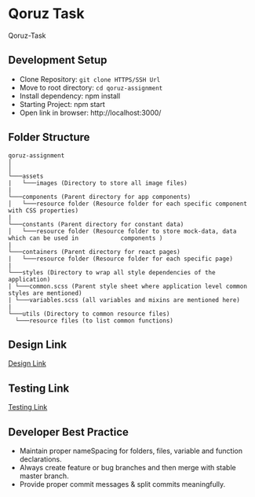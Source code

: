 # Qoruz Task

Qoruz-Task

## Development Setup

- Clone Repository: `git clone HTTPS/SSH Url`
- Move to root directory: `cd qoruz-assignment`
- Install dependency: npm install
- Starting Project: npm start
- Open link in browser: http://localhost:3000/

## Folder Structure

    qoruz-assignment
    │
    │
    └───assets
    |   └───images (Directory to store all image files)
    |
    └───components (Parent directory for app components)
    │   └───resource folder (Resource folder for each specific component with CSS properties)
    |
    └───constants (Parent directory for constant data)
    │   └───resource folder (Resource folder to store mock-data, data which can be used in            components )
    |
    └───containers (Parent directory for react pages)
    |   └───resource folder (Resource folder for each specific page)
    |
    └───styles (Directory to wrap all style dependencies of the application)
    | └───common.scss (Parent style sheet where application level common styles are mentioned)
    | └───variables.scss (all variables and mixins are mentioned here)
    |
    └───utils (Directory to common resource files)
      └───resource files (to list common functions)

## Design Link

[Design Link](https://www.figma.com/design/Yw2HnQFWSlxo914uhTTJyB/Qoruz---Coding-Round---ReactJS?node-id=208-3334&t=qyRrdrQSDEXpUUKh-0)

## Testing Link

[Testing Link](https://qoruz-assignment-eta.vercel.app/)

## Developer Best Practice

- Maintain proper nameSpacing for folders, files, variable and function declarations.
- Always create feature or bug branches and then merge with stable master branch.
- Provide proper commit messages & split commits meaningfully.
